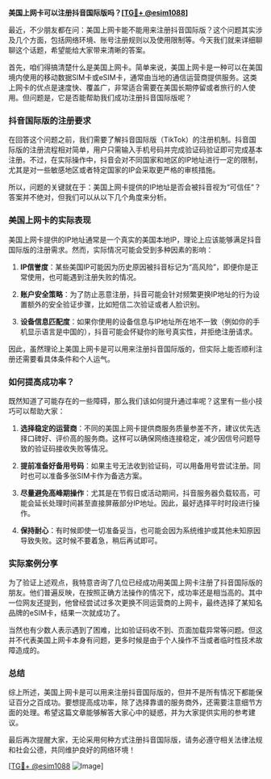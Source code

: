 **美国上网卡可以注册抖音国际版吗？[[TG💪+ @esim1088](https://t.me/s/esim1088)]**

最近，不少朋友都在问：美国上网卡能不能用来注册抖音国际版？这个问题其实涉及几个方面，包括网络环境、账号注册规则以及使用限制等。今天我们就来详细聊聊这个话题，希望能给大家带来清晰的答案。

首先，咱们得搞清楚什么是美国上网卡。简单来说，美国上网卡是一种可以在美国境内使用的移动数据SIM卡或eSIM卡，通常由当地的通信运营商提供服务。这类上网卡的优点是速度快、覆盖广，非常适合需要在美国长期停留或者旅行的人使用。但问题是，它是否能帮助我们成功注册抖音国际版呢？

### 抖音国际版的注册要求

在回答这个问题之前，我们需要了解抖音国际版（TikTok）的注册机制。抖音国际版的注册流程相对简单，用户只需输入手机号码并完成验证码验证即可完成基本注册。不过，在实际操作中，抖音会对不同国家和地区的IP地址进行一定的限制，尤其是对一些敏感地区或者特定国家的IP会采取更严格的审核措施。

所以，问题的关键就在于：美国上网卡提供的IP地址是否会被抖音视为“可信任”？答案并不绝对，但我们可以从以下几个角度来分析。

### 美国上网卡的实际表现

美国上网卡提供的IP地址通常是一个真实的美国本地IP，理论上应该能够满足抖音国际版的注册需求。然而，实际情况可能会受到多种因素的影响：

1. **IP信誉度**：某些美国IP可能因为历史原因被抖音标记为“高风险”，即便你是正常使用，也可能遇到注册失败的情况。
   
2. **账户安全策略**：为了防止恶意注册，抖音可能会针对频繁更换IP地址的行为设置额外的安全验证步骤，比如短信二次验证或者人脸识别。

3. **设备信息匹配度**：如果你使用的设备信息与IP地址所在地不一致（例如你的手机显示语言是中国的），抖音可能会怀疑你的账号真实性，并拒绝注册请求。

因此，虽然理论上美国上网卡是可以用来注册抖音国际版的，但实际上能否顺利注册还需要看具体条件和个人运气。

### 如何提高成功率？

既然知道了可能存在的一些障碍，那么我们该如何提升通过率呢？这里有一些小技巧可以帮助大家：

1. **选择稳定的运营商**：不同的美国上网卡提供商服务质量参差不齐，建议优先选择口碑好、评价高的服务商。这样可以确保网络连接稳定，减少因信号问题导致的验证码接收失败等情况。

2. **提前准备好备用号码**：如果主号无法收到验证码，可以用备用号尝试注册。同时也可以准备多张SIM卡作为备选方案。

3. **尽量避免高峰期操作**：尤其是在节假日或活动期间，抖音服务器负载较高，可能会延长处理时间甚至直接屏蔽部分IP地址。因此，最好选择平时时段进行操作。

4. **保持耐心**：有时候即使一切准备妥当，也可能会因为系统维护或其他未知原因导致失败。这时候不要着急，稍后再试即可。

### 实际案例分享

为了验证上述观点，我特意咨询了几位已经成功用美国上网卡注册了抖音国际版的朋友。他们普遍反映，在按照正确方法操作的情况下，成功率还是相当高的。其中一位网友还提到，他曾经尝试过多次更换不同运营商的上网卡，最终选择了某知名品牌的eSIM卡，结果一次就成功了。

当然也有少数人表示遇到了困难，比如验证码收不到、页面加载异常等问题。但这并不代表美国上网卡本身有问题，更多时候是由于个人操作不当或者临时性技术故障造成的。

### 总结

综上所述，美国上网卡是可以用来注册抖音国际版的，但并不是所有情况下都能保证百分之百成功。要想提高成功率，除了选择靠谱的服务商外，还需要注意细节方面的处理。希望这篇文章能够解答大家心中的疑惑，并为大家提供实用的参考建议。

最后再次提醒大家，无论采用何种方式注册抖音国际版，请务必遵守相关法律法规和社会公德，共同维护良好的网络环境！

[[TG💪+ @esim1088](https://t.me/s/esim1088) ![Image](https://i.postimg.cc/4NQfJmqS/Snipaste-2025-05-13-00-14-12.png)]